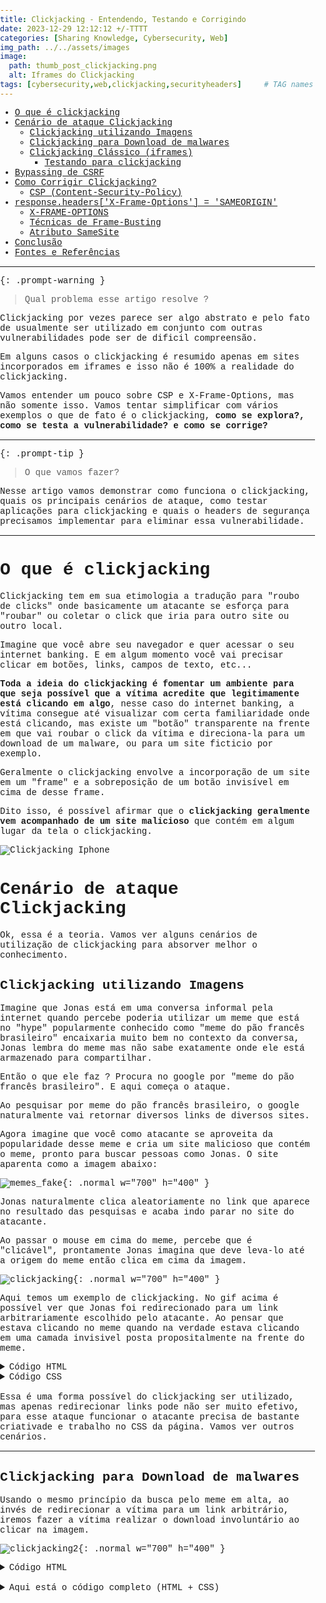 ```yaml
---
title: Clickjacking - Entendendo, Testando e Corrigindo
date: 2023-12-29 12:12:12 +/-TTTT
categories: [Sharing Knowledge, Cybersecurity, Web]
img_path: ../../assets/images
image:
  path: thumb_post_clickjacking.png
  alt: Iframes do Clickjacking
tags: [cybersecurity,web,clickjacking,securityheaders]     # TAG names should always be lowercase
---
```



<!-- {% include embed/youtube.html id='ORRaHV9HSrI' %} -->


- [O que é clickjacking](#o-que-é-clickjacking)
- [Cenário de ataque Clickjacking](#cenário-de-ataque-clickjacking)
  - [Clickjacking utilizando Imagens](#clickjacking-utilizando-imagens)
  - [Clickjacking para Download de malwares](#clickjacking-para-download-de-malwares)
  - [Clickjacking Clássico (iframes)](#clickjacking-clássico-iframes)
    - [Testando para clickjacking](#testando-para-clickjacking)
- [Bypassing de CSRF](#bypassing-de-csrf)
- [Como Corrigir Clickjacking?](#como-corrigir-clickjacking)
  - [CSP (Content-Security-Policy)](#csp-content-security-policy)
- [response.headers\['X-Frame-Options'\] = 'SAMEORIGIN'](#responseheadersx-frame-options--sameorigin)
  - [X-FRAME-OPTIONS](#x-frame-options)
  - [Técnicas de Frame-Busting](#técnicas-de-frame-busting)
  - [Atributo SameSite](#atributo-samesite)
- [Conclusão](#conclusão)
- [Fontes e Referências](#fontes-e-referências)


---





{: .prompt-warning }
> Qual problema esse artigo resolve ?

Clickjacking por vezes parece ser algo abstrato e pelo fato de usualmente ser utilizado em conjunto com outras vulnerabilidades pode ser de dificil compreensão.

Em alguns casos o clickjacking é resumido apenas em sites incorporados em iframes e isso não é 100% a realidade do clickjacking.

Vamos entender um pouco sobre CSP e X-Frame-Options, mas não somente isso. Vamos tentar simplificar com vários exemplos o que de fato é o clickjacking, **como se explora?, como se testa a vulnerabilidade? e como se corrige?**

---

{: .prompt-tip }
> O que vamos fazer?

Nesse artigo vamos demonstrar como funciona o clickjacking, quais os principais cenários de ataque, como testar aplicações para clickjacking e quais o headers de segurança precisamos implementar para eliminar essa vulnerabilidade.

---

# O que é clickjacking

Clickjacking tem em sua etimologia a tradução para "roubo de clicks" onde basicamente um atacante se esforça para "roubar" ou coletar o click que iria para outro site ou outro local.

Imagine que você abre seu navegador e quer acessar o seu internet banking. E em algum momento você vai precisar clicar em botões, links, campos de texto, etc... 

**Toda a ideia do clickjacking é fomentar um ambiente para que seja possível que a vítima acredite que legitimamente está clicando em algo**, nesse caso do internet banking, a vítima consegue até visualizar com certa familiaridade onde está clicando, mas existe um "botão" transparente na frente em que vai roubar o click da vítima e direciona-la para um download de um malware, ou para um site ficticio por exemplo.

Geralmente o clickjacking envolve a incorporação de um site em um "frame" e a sobreposição de um botão invisível em cima de desse frame. 

Dito isso, é possível afirmar que o **clickjacking geralmente vem acompanhado de um site malicioso** que contém em algum lugar da tela o clickjacking.

![[Clickjacking Iphone](https://blog.intigriti.com/hackademy/clickjacking/)](clickjacking_iphone.jpeg "https://blog.intigriti.com/hackademy/clickjacking/")

# Cenário de ataque Clickjacking

Ok, essa é a teoria. Vamos ver alguns cenários de utilização de clickjacking para absorver melhor o conhecimento.

## Clickjacking utilizando Imagens

Imagine que Jonas está em uma conversa informal pela internet quando percebe poderia utilizar um meme que está no "hype" popularmente conhecido como "meme do pão francês brasileiro" encaixaria muito bem no contexto da conversa, Jonas lembra do meme mas não sabe exatamente onde ele está armazenado para compartilhar.

Então o que ele faz ? Procura no google por "meme do pão francês brasileiro". E aqui começa o ataque.

Ao pesquisar por meme do pão francês brasileiro, o google naturalmente vai retornar diversos links de diversos sites.

Agora imagine que você como atacante se aproveita da popularidade desse meme e cria um site malicioso que contém o meme, pronto para buscar pessoas como Jonas. O site aparenta como a imagem abaixo:

![memes_fake](memes1.png){: .normal w="700" h="400" }

Jonas naturalmente clica aleatoriamente no link que aparece no resultado das pesquisas e acaba indo parar no site do atacante.

Ao passar o mouse em cima do meme, percebe que é "clicável", prontamente Jonas imagina que deve leva-lo até a origem do meme então clica em cima da imagem.

![clickjacking](clickjacking.gif){: .normal w="700" h="400" }

Aqui temos um exemplo de clickjacking. No gif acima é possível ver que Jonas foi redirecionado para um link arbitrariamente escolhido pelo atacante. Ao pensar que estava clicando no meme quando na verdade estava clicando em uma camada invisivel posta propositalmente na frente do meme.

<details>
    <summary>Código HTML</summary>
    
    {% highlight html %}
        <body>
            <h1>Top 15 Memes 2023</h1>
            <div class="iframe-container">
                <img src="images/memes1.jpeg" alt="Meme 1">
                <a href="https://media.tenor.com/He2W0AQvZfsAAAAC/hacked-hack.gif" class="invisible-link" target="_blank" rel="noopener noreferrer"></a>
            </div>
        </body>
    {% endhighlight html %}

</details>
<details>
    <summary>Código CSS</summary>
    
    {% highlight css %}

                .invisible-link {
                    position: absolute;
                    top: 0;
                    left: 0;
                    width: 100%;
                    height: 100%;
                    z-index: 999;
                    cursor: pointer;
                }
                .iframe-container {
                    display: inline-block;
                    margin: 0 10px;
                    position: relative;
                }
    {% endhighlight css %}
</details>

<br>
Essa é uma forma possível do clickjacking ser utilizado, mas apenas redirecionar links pode não ser muito efetivo, para esse ataque funcionar o atacante precisa de bastante criativade e trabalho no CSS da página. Vamos ver outros cenários.

---

## Clickjacking para Download de malwares

Usando o mesmo princípio da busca pelo meme em alta, ao invés de redirecionar a vítima para um link arbitrário, iremos fazer a vítima realizar o download involuntário ao clicar na imagem.


![clickjacking2](download_malware.gif){: .normal w="700" h="400" }

<details>
    <summary>Código HTML</summary>
    
    {% highlight html %}
        <body>
            <h1>Top 15 Memes 2023</h1>
            <div class="iframe-container">
                <img src="images/memes1.jpeg" alt="Meme 1">
            <a href="images/malware.txt" class="invisible-link" rel="noopener noreferrer" download></a>
            </div>
        </body>
    {% endhighlight html %}
</details>
<br>
<details>
    <summary>Aqui está o código completo (HTML + CSS)</summary>
    {% highlight html %}
        <html lang="en">
        <head>
            <meta charset="UTF-8">
            <meta name="viewport" content="width=device-width, initial-scale=1.0">
            <title>Meme Page</title>
            <style>
                body {
                    font-family: 'Courier New', monospace;
                    text-align: left;
                    margin: 0;
                    padding: 0;
                    background-color: #255255255;
                }

                h1 {
                    color: #000;
                    margin-bottom: 20px;
                }

                .iframe-container {
                    display: inline-block;
                    margin: 0 10px;
                    position: relative;
                }

                /* Link Invisível */
                .invisible-link {
                    position: absolute;
                    top: 0;
                    left: 0;
                    width: 100%;
                    height: 100%;
                    z-index: 999;
                    cursor: pointer;
                }
            </style>
        </head>
        <body>
            <h1>Top 15 Memes 2023</h1>
            <div class="iframe-container">
                <img src='images/memes1.jpeg' alt="Meme 1">
                <img src='images/memes2.jpeg' alt="Meme 2">
            <!-- redireciona arbitrariamente -->
        <!-- <a href="https://media.tenor.com/He2W0AQvZfsAAAAC/hacked-hack.gif" class="invisible-link" target="_blank" rel="noopener noreferrer"></a>-->
            <!-- causa o download de malware -->
            <a href="{ { url_for('static',filename='images/malware.txt') } }" class="invisible-link" rel="noopener noreferrer" download></a>
            </div>
        </body>
        </html>
    {% endhighlight html %}
</details>
<br>
Com isso, seria até plausível imaginar que a vítima pensou que baixou a própria imagem do meme para máquina, e ao clicar é executado o malware. 

Existe a possibilidade do atacante forçar o download do malware e logo em seguida redirecionar para o site original, mascarando o download.

>Podemos observar nesse cenário que o clickjacking pode ser bem perigoso dependendo da criatividade do atacante. **Se utilizado junto com outras técnicas como pharming pode ser desastroso.**

---

## Clickjacking Clássico (iframes)

O ataque clássico de clickjacking basicamente envolve incorporar uma página legítima em um frame, e induzir a vítima a clicar em determinados locais.

Esse tipo de ataque é muito utilizado para bypassar formulários que tem a proteção [CSRF](https://owasp.org/www-community/attacks/csrf).

Para explicar o ataque clássico, vamos imaginar uma aplicação web que contém uma página de troca de senha. Para trocar a senha naturalmente você precisa estar com a sessão ativa (logado) na aplicação.

O formulário de reset de senha é protegido por token único para cada sessão (CSRF token), então um ataque do tipo CSRF não é viável.

A aplicação não configurou os headers de segurança **x-frame-options ou CSP**, Então nesse caso o ataque de clickjacking é uma boa alternativa para os atacantes. 

App vulneravel:

![reset_senha](reset_senha_1.png){: .normal w="700" h="400" }

### Testando para clickjacking

Para testar se essa app é de fato vulneravel a um ataque de clickjacking, vamos tentar incorporar essa página em um iframe de outro domínio. Para isso vamos montar um html local e tentar incorpora-lo.

E para comparação, iremos tentar incorporar uma página que sabemos que é segura, o google. E colocaremos os dois iframes um do lado do outro:

![comparacao_iframe](comparacao_iframe.png){: .normal w="700" h="400" }

Abaixo tem o código html utilizado, repare que a incorporação acontece na tag "<iframe>":

<details>
<summary>Código HTML</summary>

{% highlight html %}
<!DOCTYPE html>
<html lang="en">
<head>
    <meta charset="UTF-8">
    <meta name="viewport" content="width=device-width, initial-scale=1.0">
    <title>Clickjacking Hacker Lab</title>
    <style>
        body {
            font-family: 'Courier New', monospace;
            text-align: center;
            margin: 0;
            padding: 0;
            background-color: #000;
            color: #0f0;
        }

        h1 {
            color: #0f0;
            margin-bottom: 20px;
        }

        .iframe-container {
            display: inline-block;
            margin: 0 10px;
            position: relative;
        }

        .iframe-container iframe {
            width: 100%;
            height: 450px;
            border: 2px solid #0f0;
            background-color: #000;
        }

        .iframe-description {
            position: absolute;
            top: 0;
            left: 0;
            width: 100%;
            background-color: rgba(0, 0, 0, 0.7);
            color: #0f0;
            font-size: 18px;
            padding: 10px;
            box-sizing: border-box;
            z-index: 1;
        }

        .impact-section {
            margin-top: 50px;
        }

        .impact-section h2 {
            color: #0f0;
            margin-bottom: 10px;
        }

        .impact-text {
            text-align: left;
            max-width: 600px;
            margin: 0 auto;
            color: #0f0;
        }
        /* Link Invisível */
        .invisible-link {
            position: absolute;
            top: 0;
            left: 0;
            width: 100%;
            height: 100%;
            z-index: 999;
            cursor: pointer;
        }
    </style>
</head>
<body>
    <h1>Clickjacking Hacker Lab</h1>

    <div class="iframe-container">
        <iframe src="http://app.absolem00.com/"></iframe>
        <div class="iframe-description">Vulneravel a clickjacking</div>
    </div>

    <div class="iframe-container">
        <iframe src="https://www.google.com.br"></iframe>
        <div class="iframe-description">Não vulneravel a clickjacking</div>
    </div>

    <div class="impact-section">
        <h2>Impactos do Clickjacking:</h2>
        <div class="impact-text">
            <p>O Clickjacking é uma técnica maliciosa que engana o usuário ao clicar em algo diferente do que percebem.</p>
            <p>Impacto: Clicar em botões não intencionais, baixar malwares, ser direcionado para páginas de phishing, etc...</p>
            <p>É importante implementar medidas de segurança, usualmente habilita-se o header de resposta Content-Security-Policy (CSP) com a diretiva "frame-ancestors". Ou o X-Frame-Options, para prevenir ou mitigar os riscos associados ao Clickjacking.</p>
        </div>
    </div>

    <div class="impact-section">
        <h2>Cenário Real. Clique abaixo</h2>
    </div>

    <div class="iframe-container">
        <iframe src="http://app.absolem00.com/" allowtransparency="true"></iframe>
        <a href="https://media.tenor.com/He2W0AQvZfsAAAAC/hacked-hack.gif" class="invisible-link" target="_blank" rel="noopener noreferrer"></a>
    </div>

</body>
</html>
{% endhighlight html %}
</details>
<br>
Maravilha, agora sabemos que a app de fato pode ser incorporada em um iframe e pode ser utilizada em um ataque de clickjacking.

A partir daqui, o principio é o mesmo. Adicionar uma camada transparente na frente do iframe para induzir o atacante a clicar no "Redefinir Senha" para redefinir a senha para vazio, ou em casos mais elaborados iludir o usuário a preencher campos. Enfim, aqui a criatividade é a principal arma para o ataque ser bem sucedido.

![clickjacking_lab](lab_clickjacking.gif){: .normal w="700" h="400" } 

<br>

>Perceba que o fato da página permitir a incorporação em um iframe de outro domínio possibilita ataques de clickjacking, portanto podemos inferir que a página incorporada é vulneravel a ataques de clickjacking.

---

# Bypassing de CSRF

Como comentado anteriormente, um atacante pode utilizar o clickjacking para **bypassar o controle CSRF**. Como muitos de vocês devem saber, CSRF é um token único para ser utilizado principalmente em formularios. E o clickjacking permite que o próprio usuário clique, com seu "próprio csrf". Dessa forma não importa se o formulario possui ou não o token CSRF pois quem irá preencher o formulario é a própria vitima ao ser enganada pelo clickjacking.

>Até aqui você já deve ter percebido que 90% do sucesso do clickjacking depende do CSS desenvolvido pelo atacante.

---

# Como Corrigir Clickjacking?

## CSP (Content-Security-Policy)

A solução mais simples envolve a **adição do header de segurança "CSP" que significa Content-Security-Policy com a diretiva "frame-ancestors"**. A qual permite gerenciar quando a página pode ser incorporada em um frame por outros domínios.

Ou seja, CSP que é um header de resposta que permite adicionar políticas de segurança aos sites. Dependendo da diretiva utilizada você pode assegurar contra clickjacking ou XSS.

```text
frame-ancestors 'none';
```

>OBS: O CSP é suportado para ser utilizado em meta tags, entretanto a diretiva frame-ancestors não tem essa capacidade ainda.

Vou deixar um exemplo de um servidor simples utilizando python que fazem a injeção do header CSP. Atenção que a linha que injeta o x-frame-options está comentada pois está obsoleto.

<details>
<summary>Código python3</summary>
{% highlight python %}
from flask import Flask, render_template, make_response
from flask_socketio import SocketIO

app = Flask(__name__)
socketio = SocketIO(app)

@app.route('/')
def index():
    html_content = render_template("memes.html")
    response = make_response(html_content)
    response.headers['Content-Security-Policy'] = "frame-ancestors 'none'"
#    response.headers['X-Frame-Options'] = 'SAMEORIGIN'
    return response

if __name__ == '__main__':
    # Use a porta 80 para HTTP (pode exigir privilégios de administrador)
    socketio.run(app,host='0.0.0.0',port=80, debug=True)
{% endhighlight python %}
</details>
<br>

E pelo simples fato de adicionar o header de segurança, o navegador não permite a incorporação de iframes que não estão especificados.

Veja como no resultado como ao tentar importar novamente o site dos memes recebemos um "refused to connect"

![corrigido_csp](corrigido_csp.png){: .normal w="500" h="400" }




## X-FRAME-OPTIONS

Também é possível com o header "X-FRAME-OPTIONS" entretanto **esse header está obsoleto e já foi substituido totalmente pelo CSP**. Mas como tudo em tecnologia, o "legado" ainda persiste em larga escala na internet, então vamos entender um pouco o XFO:

> O Header X-Frame-Options tem três opcões: DENY, SAMEORIGIN, and ALLOW-FROM. 
> 
> O "DENY" previne que o conteúdo da sua página seja incorporado dentro de qualquer frame. 
> Enquanto a opção "SAMEORIGIN" permite que seja incorporado pelos frames apenas do mesmo domínio da página. 
> E o "ALLOW-FROM" basicamente permite que você especifique quais domínios tem autorizão para incorporar sua página em frames.

## Técnicas de Frame-Busting

Frame-busting envolve a criação de scripts que realizam validações recorrentes para descobrir se a página está sendo incorporada em algum frame, se estiver então geralmente o browser é forçado a redirecionar ou simplesmente quebrar o frame.

É a correção mais "manual" e antiga que temos. Portanto é pouco recomendada. Mas em casos onde a inserção dos headers de segurança não são aplicáveis esse tipo de solução se encaixa bem. Vou deixar dois exemplos abaixo de códigos frame-busting padrões.

<details>
<summary>frame-busting padrão 1</summary>

{% highlight javascript %}

<script>
    if (top != self) {
        top.location.replace(self.location.href);
    }
</script>

{% endhighlight %}

</details>

<details>
<summary>frame-busting padrão 2</summary>

{% highlight javascript %}

<script>
    if (window != window.top) {
        window.top.location = window.location;
    }
</script>

{% endhighlight %}

</details>

## Atributo SameSite

Apesar da flag SameSite com a diretiva "Lax" ou "Strict" ser bastante utilizada para prevenir contra roubo de cookies pelo XSS, também é possível utilizar essa flag para mitigar o clickjacking.

Se levarmos em consideração que boa parte dos ataques de clickjacking são relacionados a usuários interagindo com alguma sessão ativa como por exemplo uma sessão do seu ibanking, sabemos que por comportamento padrão do HTTP, que é um protocolo stateless, os dados de sessão estarão nos cookies.

Dito isso, ao restringir o acesso do iframe aos cookies, mitigamos os ataques de clickjacking que envolvem que a vítima esteja logada em algum site.

Para mais detalhes sobre esse recurso interessante recomendo a leitura: https://www.invicti.com/blog/web-security/same-site-cookie-attribute-prevent-cross-site-request-forgery/

---

# Conclusão

Clickjacking é uma vulnerabilidade que alguns programas de bugbounty desconsideram, e talvez o clickjacking só pelo clickjacking não até não aparentar  grandes ameaças, mas quando combinado com pharming, phishing, xss e outras vulnerabilidades pode ser uma perigosa alavanca para o sucesso dos ataques.

Dito isso, vale lembrar que é sempre válido analisar os headers de resposta da aplicação. Procure pelos headers CSP com a diretiva frame-ancestors e pelo x-frame-options também. Se não houver um desses especificados, ou conter apenas os "*-report-only", vale a pena o teste para clickjacking.

Espero que depois desse artigo o conceito de clickjacking tenha ficado mais claro e seu apetite por conhecer mais headers de resposta dos servidores tenha aumentado! Obrigado.

---

# Fontes e Referências

Fonte sobre CSP: https://developer.mozilla.org/pt-BR/docs/Web/HTTP/Headers/Content-Security-Policy

Fonte sobre x-frame-options estar obsoleto: https://developer.mozilla.org/pt-BR/docs/Web/HTTP/Headers/X-Frame-Options

Mais sobre implementação do CSP: https://content-security-policy.com/

OWASP sobre Clickjacking: https://owasp.org/www-community/attacks/Clickjacking

Como a flag "SameSite" pode mitigar o clickjacking: https://www.invicti.com/blog/web-security/same-site-cookie-attribute-prevent-cross-site-request-forgery/